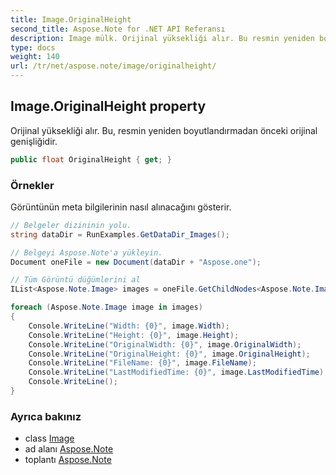 ```yaml
---
title: Image.OriginalHeight
second_title: Aspose.Note for .NET API Referansı
description: Image mülk. Orijinal yüksekliği alır. Bu resmin yeniden boyutlandırmadan önceki orijinal genişliğidir.
type: docs
weight: 140
url: /tr/net/aspose.note/image/originalheight/
---
```

## Image.OriginalHeight property

Orijinal yüksekliği alır. Bu, resmin yeniden boyutlandırmadan önceki orijinal genişliğidir.

```csharp
public float OriginalHeight { get; }
```

### Örnekler

Görüntünün meta bilgilerinin nasıl alınacağını gösterir.

```csharp
// Belgeler dizininin yolu.
string dataDir = RunExamples.GetDataDir_Images();

// Belgeyi Aspose.Note'a yükleyin.
Document oneFile = new Document(dataDir + "Aspose.one");

// Tüm Görüntü düğümlerini al
IList<Aspose.Note.Image> images = oneFile.GetChildNodes<Aspose.Note.Image>();

foreach (Aspose.Note.Image image in images)
{
    Console.WriteLine("Width: {0}", image.Width);
    Console.WriteLine("Height: {0}", image.Height);
    Console.WriteLine("OriginalWidth: {0}", image.OriginalWidth);
    Console.WriteLine("OriginalHeight: {0}", image.OriginalHeight);
    Console.WriteLine("FileName: {0}", image.FileName);
    Console.WriteLine("LastModifiedTime: {0}", image.LastModifiedTime);
    Console.WriteLine();
}
```

### Ayrıca bakınız

* class [Image](../)
* ad alanı [Aspose.Note](../../image/)
* toplantı [Aspose.Note](../../../)


